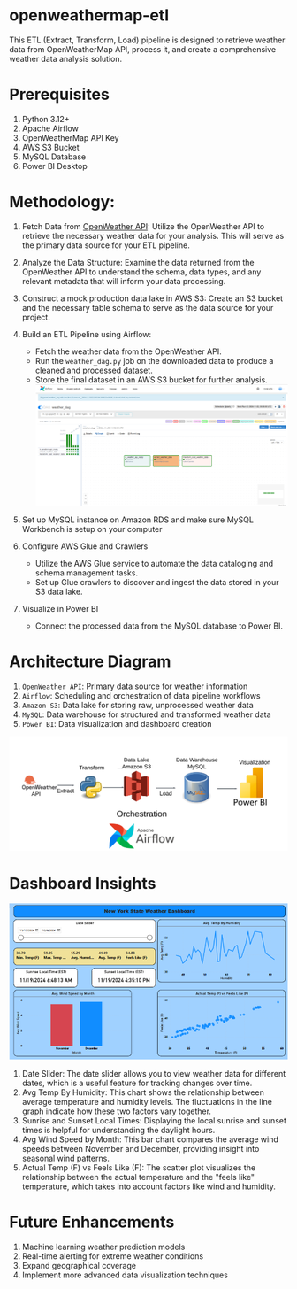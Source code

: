 # openweathermap-etl
This ETL (Extract, Transform, Load) pipeline is designed to retrieve weather data from OpenWeatherMap API, process it, and create a comprehensive weather data analysis solution.

# Prerequisites

1. Python 3.12+
2. Apache Airflow
3. OpenWeatherMap API Key
4. AWS S3 Bucket
5. MySQL Database
6. Power BI Desktop

# Methodology:
1. Fetch Data from [OpenWeather API](https://openweathermap.org/current): Utilize the OpenWeather API to retrieve the necessary weather data for your analysis. This will serve as the primary data source for your ETL pipeline.
2. Analyze the Data Structure: Examine the data returned from the OpenWeather API to understand the schema, data types, and any relevant metadata that will inform your data processing.
3. Construct a mock production data lake in AWS S3: Create an S3 bucket and the necessary table schema to serve as the data source for your project.
4. Build an ETL Pipeline using Airflow:
   - Fetch the weather data from the OpenWeather API.
   - Run the `weather_dag.py` job on the downloaded data to produce a cleaned and processed dataset.
   - Store the final dataset in an AWS S3 bucket for further analysis.
![Screenshot](airflow-screenshot.png)
5. Set up MySQL instance on Amazon RDS and make sure MySQL Workbench is setup on your computer
6. Configure AWS Glue and Crawlers
   - Utilize the AWS Glue service to automate the data cataloging and schema management tasks.
   - Set up Glue crawlers to discover and ingest the data stored in your S3 data lake.

7. Visualize in Power BI
   - Connect the processed data from the MySQL database to Power BI.


# Architecture Diagram
1. `OpenWeather API`: Primary data source for weather information
2. `Airflow`: Scheduling and orchestration of data pipeline workflows
3. `Amazon S3`: Data lake for storing raw, unprocessed weather data
4. `MySQL`: Data warehouse for structured and transformed weather data
5. `Power BI`: Data visualization and dashboard creation

![Screenshot](diagram.png)

# Dashboard Insights
![Screenshot](weather-dashboard.png)

1. Date Slider: The date slider allows you to view weather data for different dates, which is a useful feature for tracking changes over time.
2. Avg Temp By Humidity: This chart shows the relationship between average temperature and humidity levels. The fluctuations in the line graph indicate how these two factors vary together.
3. Sunrise and Sunset Local Times: Displaying the local sunrise and sunset times is helpful for understanding the daylight hours.
4. Avg Wind Speed by Month: This bar chart compares the average wind speeds between November and December, providing insight into seasonal wind patterns.
5. Actual Temp (F) vs Feels Like (F): The scatter plot visualizes the relationship between the actual temperature and the "feels like" temperature, which takes into account factors like wind and humidity.


# Future Enhancements

1. Machine learning weather prediction models
2. Real-time alerting for extreme weather conditions
3. Expand geographical coverage
4. Implement more advanced data visualization techniques